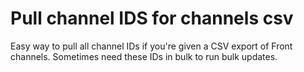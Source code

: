 # Pull channel IDS for channels csv

Easy way to pull all channel IDs if you're given a CSV export of Front channels. Sometimes need these IDs in bulk to run bulk updates. 